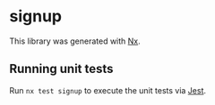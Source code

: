 # signup

This library was generated with [Nx](https://nx.dev).

## Running unit tests

Run `nx test signup` to execute the unit tests via [Jest](https://jestjs.io).
